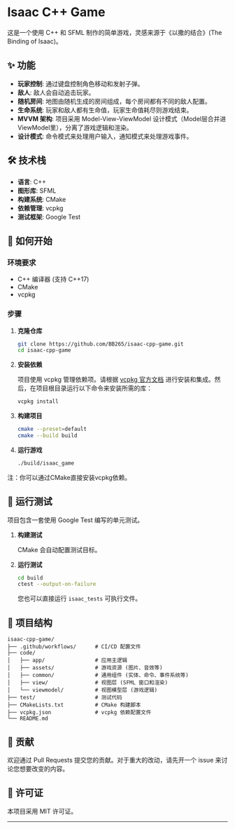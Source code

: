# Isaac C++ Game

这是一个使用 C++ 和 SFML 制作的简单游戏，灵感来源于《以撒的结合》(The Binding of Isaac)。

## ✨ 功能

  * **玩家控制**: 通过键盘控制角色移动和发射子弹。
  * **敌人**: 敌人会自动追击玩家。
  * **随机房间**: 地图由随机生成的房间组成，每个房间都有不同的敌人配置。
  * **生命系统**: 玩家和敌人都有生命值，玩家生命值耗尽则游戏结束。
  * **MVVM 架构**: 项目采用 Model-View-ViewModel 设计模式（Model层合并进ViewModel里），分离了游戏逻辑和渲染。
  * **设计模式**: 命令模式来处理用户输入，通知模式来处理游戏事件。

## 🛠️ 技术栈

  * **语言**: C++
  * **图形库**: SFML
  * **构建系统**: CMake
  * **依赖管理**: vcpkg
  * **测试框架**: Google Test

## 🚀 如何开始

### 环境要求

  * C++ 编译器 (支持 C++17)
  * CMake
  * vcpkg

### 步骤

1.  **克隆仓库**

    ```bash
    git clone https://github.com/BB265/isaac-cpp-game.git
    cd isaac-cpp-game
    ```

2.  **安装依赖**

    项目使用 vcpkg 管理依赖项。请根据 [vcpkg 官方文档](https://github.com/microsoft/vcpkg) 进行安装和集成。然后，在项目根目录运行以下命令来安装所需的库：

    ```bash
    vcpkg install
    ```

3.  **构建项目**

    ```bash
    cmake --preset=default
    cmake --build build
    ```

4.  **运行游戏**

    ```bash
    ./build/isaac_game
    ```

 注：你可以通过CMake直接安装vcpkg依赖。

## 🧪 运行测试

项目包含一套使用 Google Test 编写的单元测试。

1.  **构建测试**

    CMake 会自动配置测试目标。

2.  **运行测试**

    ```bash
    cd build
    ctest --output-on-failure
    ```

    您也可以直接运行 `isaac_tests` 可执行文件。

## 📁 项目结构

```
isaac-cpp-game/
├── .github/workflows/      # CI/CD 配置文件
├── code/
│   ├── app/                # 应用主逻辑
│   ├── assets/             # 游戏资源 (图片、音效等)
│   ├── common/             # 通用组件 (实体、命令、事件系统等)
│   ├── view/               # 视图层 (SFML 窗口和渲染)
│   └── viewmodel/          # 视图模型层 (游戏逻辑)
├── test/                   # 测试代码
├── CMakeLists.txt          # CMake 构建脚本
├── vcpkg.json              # vcpkg 依赖配置文件
└── README.md
```

## 🤝 贡献

欢迎通过 Pull Requests 提交您的贡献。对于重大的改动，请先开一个 issue 来讨论您想要改变的内容。

## 📄 许可证

本项目采用 MIT 许可证。

-----